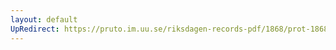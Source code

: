 ```yaml
---
layout: default
UpRedirect: https://pruto.im.uu.se/riksdagen-records-pdf/1868/prot-1868--fk--422/prot-1868--fk--422_020.pdf
---
```

